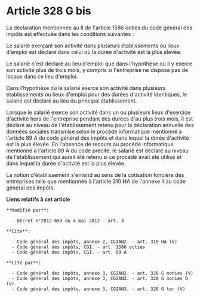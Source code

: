 # Article 328 G bis

La déclaration mentionnée au II de l'article 1586 octies du code général des impôts est effectuée dans les conditions
suivantes : 

Le salarié exerçant son activité dans plusieurs établissements ou lieux d'emploi est déclaré dans celui où la durée
d'activité est la plus élevée. 

Le salarié n'est déclaré au lieu d'emploi que dans l'hypothèse où il y exerce son activité plus de trois mois, y compris si
l'entreprise ne dispose pas de locaux dans ce lieu d'emploi. 

Dans l'hypothèse où le salarié exerce son activité dans plusieurs établissements ou lieux d'emploi pour des durées d'activité
identiques, le salarié est déclaré au lieu du principal établissement. 

Lorsque le salarié exerce son activité dans un ou plusieurs lieux d'exercice d'activité hors de l'entreprise pendant des
durées d'au plus trois mois, il est déclaré au niveau de l'établissement retenu pour la déclaration annuelle des données
sociales transmise selon le procédé informatique mentionné à l'article 89 A du code général des impôts et dans lequel la
durée d'activité est la plus élevée. En l'absence de recours au procédé informatique mentionné à l'article 89 A du code
précité, le salarié est déclaré au niveau de l'établissement qui aurait été retenu si ce procédé avait été utilisé et dans
lequel la durée d'activité est la plus élevée. 

La notion d'établissement s'entend au sens de la cotisation foncière des entreprises telle que mentionnée à l'article 310 HA
de l'annexe II au code général des impôts.

**Liens relatifs à cet article**

	**Modifié par**:

	  - Décret n°2012-653 du 4 mai 2012 - art. 3

	**Cite**:

	  - Code général des impôts, annexe 2, CGIAN2. - art. 310 HA (V)
	  - Code général des impôts, CGI. - art. 1586 octies
	  - Code général des impôts, CGI. - art. 89 A

	**Cité par**:

	  - Code général des impôts, annexe 3, CGIAN3. - art. 328 G nonies (V)
	  - Code général des impôts, annexe 3, CGIAN3. - art. 328 G nonies D (V)
	  - Code général des impôts, annexe 3, CGIAN3. - art. 328 G ter (V)
